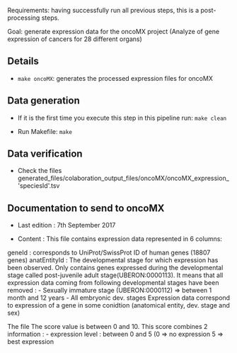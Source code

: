 Requirements: having successfully run all previous steps, this is a post-processing steps.

Goal: generate expression data for the oncoMX project (Analyze of gene expression of cancers for 28 different organs)

## Details

* `make oncoMX`: generates the processed expression files for oncoMX

## Data generation

* If it is the first time you execute this step in this pipeline run:
  `make clean`

* Run Makefile:
  `make`

## Data verification

* Check the files generated_files/colaboration_output_files/oncoMX/oncoMX_expression_'speciesId'.tsv

## Documentation to send to oncoMX 

* Last edition : 7th September 2017

* Content : This file contains expression data represented in 6 columns:

geneId : 		corresponds to UniProt/SwissProt ID of human genes (18807 genes)
anatEntityId : 	The developmental stage for which expression has been observed.
				Only contains genes expressed during the developmental stage called post-juvenile adult stage(UBERON:0000113). 
				It means that all expression data coming from following developmental stages have been removed :
					- Sexually immature stage (UBERON:0000112) => between 1 month and 12 years
					- All embryonic dev. stages
Expression data correspond to expression of a gene in some conidtion (anatomical entity, dev. stage and sex)

The file 
The score value is between 0 and 10. This score combines 2 information :
	- expression level : between 0 and 5 (0 => no expression 5 => best expression 



